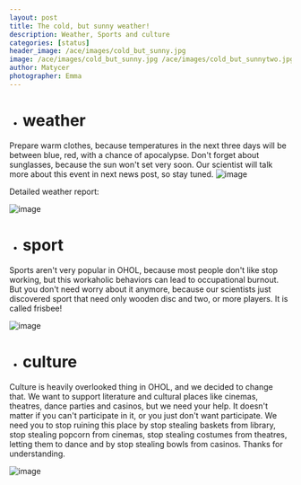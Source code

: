 ```yaml
---
layout: post
title: The cold, but sunny weather!
description: Weather, Sports and culture
categories: [status]
header_image: /ace/images/cold_but_sunny.jpg
image: /ace/images/cold_but_sunny.jpg /ace/images/cold_but_sunnytwo.jpg  /ace/images/sports_frisby.webp /ace/images/weather_1.webp /ace/images/creaper.webp 
author: Matycer
photographer: Emma
---
```


* # weather

Prepare warm clothes, because temperatures in the next three days will be between blue, red, with a chance of apocalypse. Don't forget about sunglasses, because the sun won't set very soon. Our scientist will talk more about this event in next news post, so stay tuned.
![image](/ace/images/weather_1.webp)

Detailed weather report:

![image](/ace/images/cold_but_sunnytwo.jpg)

* # sport
Sports aren't very popular in OHOL, because most people don't like stop working, but this workaholic behaviors can lead to occupational burnout. But you don't need worry about it anymore, because our scientists just discovered sport that need only wooden disc and two, or more players. It is called frisbee!

![image](/ace/images/sports_frisby.webp)

* # culture
Culture is heavily overlooked thing in OHOL, and we decided to change that. We want to support literature and cultural places like cinemas, theatres, dance parties and casinos, but we need your help. It doesn't matter if you can't participate in it, or you just don't want participate. We need you to stop ruining this place by stop stealing baskets from library, stop stealing popcorn from cinemas, stop stealing costumes from theatres, letting them to dance and by stop stealing bowls from casinos. Thanks for understanding.

![image](/ace/images/creaper.webp)